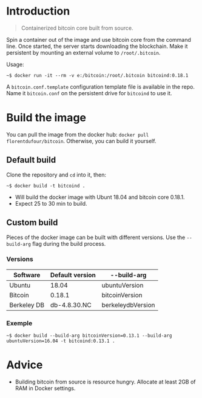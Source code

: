 # Introduction

> Containerized bitcoin core built from source.

Spin a container out of the image and use bitcoin core from the command line. Once started, the server starts downloading the blockchain. Make it persistent by mounting an external volume to `/root/.bitcoin`.

Usage:

```shell
~$ docker run -it --rm -v e:/bitcoin:/root/.bitcoin bitcoind:0.18.1
```

A `bitcoin.conf.template` configuration template file is available in the repo. Name it `bitcoin.conf` on the persistent drive for `bitcoind` to use it.

# Build the image

You can pull the image from the docker hub: `docker pull florentdufour/bitcoin`. Otherwise, you can build it yourself.

## Default build

Clone the repository and `cd` into it, then:

```shell
~$ docker build -t bitcoind .
```

* Will build the docker image with Ubunt 18.04 and bitcoin core 0.18.1.
* Expect 25 to 30 min to build.

## Custom build

Pieces of the docker image can be built with different versions. Use the `--build-arg` flag during the build process.

### Versions

| Software    | Default version      | --build-arg       |
|-------------|----------------------|-------------------|
| Ubuntu      | 18.04                | ubuntuVersion     |
| Bitcoin     | 0.18.1               | bitcoinVersion    |
| Berkeley DB | db-4.8.30.NC         | berkeleydbVersion |

### Exemple

```shell
~$ docker build --build-arg bitcoinVersion=0.13.1 --build-arg ubuntuVersion=16.04 -t bitcoind:0.13.1 .
```

# Advice

* Building bitcoin from source is resource hungry. Allocate at least 2GB of RAM in Docker settings.
